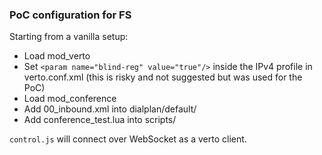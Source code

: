 ### PoC configuration for FS

Starting from a vanilla setup:

- Load mod_verto
- Set `<param name="blind-reg" value="true"/>` inside the IPv4 profile in verto.conf.xml (this is risky and not suggested but was used for the PoC)
- Load mod_conference
- Add 00_inbound.xml into dialplan/default/
- Add conference_test.lua into scripts/

`control.js` will connect over WebSocket as a verto client.


